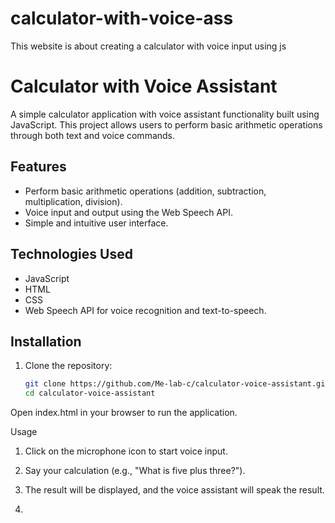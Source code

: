 # calculator-with-voice-ass
This website is about creating a calculator with voice input using js

# Calculator with Voice Assistant

A simple calculator application with voice assistant functionality built using JavaScript. This project allows users to perform basic arithmetic operations through both text and voice commands.

## Features

- Perform basic arithmetic operations (addition, subtraction, multiplication, division).
- Voice input and output using the Web Speech API.
- Simple and intuitive user interface.

## Technologies Used

- JavaScript
- HTML
- CSS
- Web Speech API for voice recognition and text-to-speech.

## Installation

1. Clone the repository:
   ```bash
   git clone https://github.com/Me-lab-c/calculator-voice-assistant.git
   cd calculator-voice-assistant

 Open index.html in your browser to run the application.



Usage

1. Click on the microphone icon to start voice input.


2. Say your calculation (e.g., "What is five plus three?").


3. The result will be displayed, and the voice assistant will speak the result.
4.
